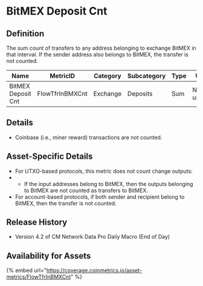 # BitMEX Deposit Cnt

## Definition

The sum count of transfers to any address belonging to exchange BitMEX in that interval. If the sender address also belongs to BitMEX, the transfer is not counted.

| Name               | MetricID        | Category | Subcategory | Type | Unit         | Interval       |
| ------------------ | --------------- | -------- | ----------- | ---- | ------------ | -------------- |
| BitMEX Deposit Cnt | FlowTfrInBMXCnt | Exchange | Deposits    | Sum  | Native units | 1 block, 1 day |

## Details

* Coinbase (i.e., miner reward) transactions are not counted.

## Asset-Specific Details

* For UTXO-based protocols, this metric does not count change outputs:
*
  * If the input addresses belong to BitMEX, then the outputs belonging to BitMEX are not counted as transfers to BitMEX.
* For account-based protocols, if both sender and recipient belong to BitMEX, then the transfer is not counted.

## Release History

* Version 4.2 of CM Network Data Pro Daily Macro (End of Day)

## Availability for Assets

{% embed url="https://coverage.coinmetrics.io/asset-metrics/FlowTfrInBMXCnt" %}
